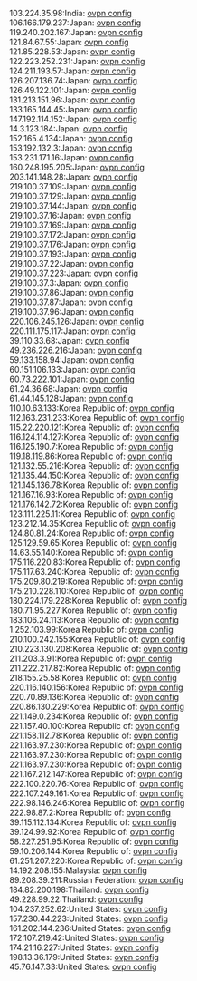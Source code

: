 103.224.35.98:India: [ovpn config](vpn/103_224_35_98.ovpn)  
106.166.179.237:Japan: [ovpn config](vpn/106_166_179_237.ovpn)  
119.240.202.167:Japan: [ovpn config](vpn/119_240_202_167.ovpn)  
121.84.67.55:Japan: [ovpn config](vpn/121_84_67_55.ovpn)  
121.85.228.53:Japan: [ovpn config](vpn/121_85_228_53.ovpn)  
122.223.252.231:Japan: [ovpn config](vpn/122_223_252_231.ovpn)  
124.211.193.57:Japan: [ovpn config](vpn/124_211_193_57.ovpn)  
126.207.136.74:Japan: [ovpn config](vpn/126_207_136_74.ovpn)  
126.49.122.101:Japan: [ovpn config](vpn/126_49_122_101.ovpn)  
131.213.151.96:Japan: [ovpn config](vpn/131_213_151_96.ovpn)  
133.165.144.45:Japan: [ovpn config](vpn/133_165_144_45.ovpn)  
147.192.114.152:Japan: [ovpn config](vpn/147_192_114_152.ovpn)  
14.3.123.184:Japan: [ovpn config](vpn/14_3_123_184.ovpn)  
152.165.4.134:Japan: [ovpn config](vpn/152_165_4_134.ovpn)  
153.192.132.3:Japan: [ovpn config](vpn/153_192_132_3.ovpn)  
153.231.171.16:Japan: [ovpn config](vpn/153_231_171_16.ovpn)  
160.248.195.205:Japan: [ovpn config](vpn/160_248_195_205.ovpn)  
203.141.148.28:Japan: [ovpn config](vpn/203_141_148_28.ovpn)  
219.100.37.109:Japan: [ovpn config](vpn/219_100_37_109.ovpn)  
219.100.37.129:Japan: [ovpn config](vpn/219_100_37_129.ovpn)  
219.100.37.144:Japan: [ovpn config](vpn/219_100_37_144.ovpn)  
219.100.37.16:Japan: [ovpn config](vpn/219_100_37_16.ovpn)  
219.100.37.169:Japan: [ovpn config](vpn/219_100_37_169.ovpn)  
219.100.37.172:Japan: [ovpn config](vpn/219_100_37_172.ovpn)  
219.100.37.176:Japan: [ovpn config](vpn/219_100_37_176.ovpn)  
219.100.37.193:Japan: [ovpn config](vpn/219_100_37_193.ovpn)  
219.100.37.22:Japan: [ovpn config](vpn/219_100_37_22.ovpn)  
219.100.37.223:Japan: [ovpn config](vpn/219_100_37_223.ovpn)  
219.100.37.3:Japan: [ovpn config](vpn/219_100_37_3.ovpn)  
219.100.37.86:Japan: [ovpn config](vpn/219_100_37_86.ovpn)  
219.100.37.87:Japan: [ovpn config](vpn/219_100_37_87.ovpn)  
219.100.37.96:Japan: [ovpn config](vpn/219_100_37_96.ovpn)  
220.106.245.126:Japan: [ovpn config](vpn/220_106_245_126.ovpn)  
220.111.175.117:Japan: [ovpn config](vpn/220_111_175_117.ovpn)  
39.110.33.68:Japan: [ovpn config](vpn/39_110_33_68.ovpn)  
49.236.226.216:Japan: [ovpn config](vpn/49_236_226_216.ovpn)  
59.133.158.94:Japan: [ovpn config](vpn/59_133_158_94.ovpn)  
60.151.106.133:Japan: [ovpn config](vpn/60_151_106_133.ovpn)  
60.73.222.101:Japan: [ovpn config](vpn/60_73_222_101.ovpn)  
61.24.36.68:Japan: [ovpn config](vpn/61_24_36_68.ovpn)  
61.44.145.128:Japan: [ovpn config](vpn/61_44_145_128.ovpn)  
110.10.63.133:Korea Republic of: [ovpn config](vpn/110_10_63_133.ovpn)  
112.163.231.233:Korea Republic of: [ovpn config](vpn/112_163_231_233.ovpn)  
115.22.220.121:Korea Republic of: [ovpn config](vpn/115_22_220_121.ovpn)  
116.124.114.127:Korea Republic of: [ovpn config](vpn/116_124_114_127.ovpn)  
116.125.190.7:Korea Republic of: [ovpn config](vpn/116_125_190_7.ovpn)  
119.18.119.86:Korea Republic of: [ovpn config](vpn/119_18_119_86.ovpn)  
121.132.55.216:Korea Republic of: [ovpn config](vpn/121_132_55_216.ovpn)  
121.135.44.150:Korea Republic of: [ovpn config](vpn/121_135_44_150.ovpn)  
121.145.136.78:Korea Republic of: [ovpn config](vpn/121_145_136_78.ovpn)  
121.167.16.93:Korea Republic of: [ovpn config](vpn/121_167_16_93.ovpn)  
121.176.142.72:Korea Republic of: [ovpn config](vpn/121_176_142_72.ovpn)  
123.111.225.11:Korea Republic of: [ovpn config](vpn/123_111_225_11.ovpn)  
123.212.14.35:Korea Republic of: [ovpn config](vpn/123_212_14_35.ovpn)  
124.80.81.24:Korea Republic of: [ovpn config](vpn/124_80_81_24.ovpn)  
125.129.59.65:Korea Republic of: [ovpn config](vpn/125_129_59_65.ovpn)  
14.63.55.140:Korea Republic of: [ovpn config](vpn/14_63_55_140.ovpn)  
175.116.220.83:Korea Republic of: [ovpn config](vpn/175_116_220_83.ovpn)  
175.117.63.240:Korea Republic of: [ovpn config](vpn/175_117_63_240.ovpn)  
175.209.80.219:Korea Republic of: [ovpn config](vpn/175_209_80_219.ovpn)  
175.210.228.110:Korea Republic of: [ovpn config](vpn/175_210_228_110.ovpn)  
180.224.179.228:Korea Republic of: [ovpn config](vpn/180_224_179_228.ovpn)  
180.71.95.227:Korea Republic of: [ovpn config](vpn/180_71_95_227.ovpn)  
183.106.24.113:Korea Republic of: [ovpn config](vpn/183_106_24_113.ovpn)  
1.252.103.99:Korea Republic of: [ovpn config](vpn/1_252_103_99.ovpn)  
210.100.242.155:Korea Republic of: [ovpn config](vpn/210_100_242_155.ovpn)  
210.223.130.208:Korea Republic of: [ovpn config](vpn/210_223_130_208.ovpn)  
211.203.3.91:Korea Republic of: [ovpn config](vpn/211_203_3_91.ovpn)  
211.222.217.82:Korea Republic of: [ovpn config](vpn/211_222_217_82.ovpn)  
218.155.25.58:Korea Republic of: [ovpn config](vpn/218_155_25_58.ovpn)  
220.116.140.156:Korea Republic of: [ovpn config](vpn/220_116_140_156.ovpn)  
220.70.89.136:Korea Republic of: [ovpn config](vpn/220_70_89_136.ovpn)  
220.86.130.229:Korea Republic of: [ovpn config](vpn/220_86_130_229.ovpn)  
221.149.0.234:Korea Republic of: [ovpn config](vpn/221_149_0_234.ovpn)  
221.157.40.100:Korea Republic of: [ovpn config](vpn/221_157_40_100.ovpn)  
221.158.112.78:Korea Republic of: [ovpn config](vpn/221_158_112_78.ovpn)  
221.163.97.230:Korea Republic of: [ovpn config](vpn/221_163_97_230.ovpn)  
221.163.97.230:Korea Republic of: [ovpn config](vpn/221_163_97_230.ovpn)  
221.163.97.230:Korea Republic of: [ovpn config](vpn/221_163_97_230.ovpn)  
221.167.212.147:Korea Republic of: [ovpn config](vpn/221_167_212_147.ovpn)  
222.100.220.76:Korea Republic of: [ovpn config](vpn/222_100_220_76.ovpn)  
222.107.249.161:Korea Republic of: [ovpn config](vpn/222_107_249_161.ovpn)  
222.98.146.246:Korea Republic of: [ovpn config](vpn/222_98_146_246.ovpn)  
222.98.87.2:Korea Republic of: [ovpn config](vpn/222_98_87_2.ovpn)  
39.115.112.134:Korea Republic of: [ovpn config](vpn/39_115_112_134.ovpn)  
39.124.99.92:Korea Republic of: [ovpn config](vpn/39_124_99_92.ovpn)  
58.227.251.95:Korea Republic of: [ovpn config](vpn/58_227_251_95.ovpn)  
59.10.206.144:Korea Republic of: [ovpn config](vpn/59_10_206_144.ovpn)  
61.251.207.220:Korea Republic of: [ovpn config](vpn/61_251_207_220.ovpn)  
14.192.208.155:Malaysia: [ovpn config](vpn/14_192_208_155.ovpn)  
89.208.39.211:Russian Federation: [ovpn config](vpn/89_208_39_211.ovpn)  
184.82.200.198:Thailand: [ovpn config](vpn/184_82_200_198.ovpn)  
49.228.99.22:Thailand: [ovpn config](vpn/49_228_99_22.ovpn)  
104.237.252.62:United States: [ovpn config](vpn/104_237_252_62.ovpn)  
157.230.44.223:United States: [ovpn config](vpn/157_230_44_223.ovpn)  
161.202.144.236:United States: [ovpn config](vpn/161_202_144_236.ovpn)  
172.107.219.42:United States: [ovpn config](vpn/172_107_219_42.ovpn)  
174.21.16.227:United States: [ovpn config](vpn/174_21_16_227.ovpn)  
198.13.36.179:United States: [ovpn config](vpn/198_13_36_179.ovpn)  
45.76.147.33:United States: [ovpn config](vpn/45_76_147_33.ovpn)  
